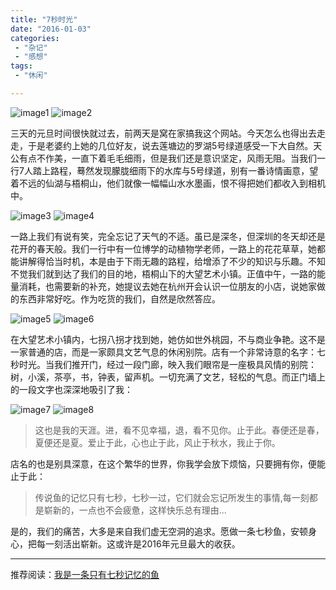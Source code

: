```yaml
---
title: "7秒时光"
date: "2016-01-03"
categories:
 - "杂记"
 - "感想"
tags:
 - "休闲"

---
```


![image1](/images/7stime/IMG_8337.jpg)
![image2](/images/7stime/IMG_8235.jpg)

三天的元旦时间很快就过去，前两天是窝在家搞我这个网站。今天怎么也得出去走走，于是老婆约上她的几位好友，说去莲塘边的罗湖5号绿道感受一下大自然。天公有点不作美，一直下着毛毛细雨，但是我们还是意识坚定，风雨无阻。当我们一行7人踏上路程，蓦然发现朦胧细雨下的水库与5号绿道，别有一番诗情画意，望着不远的仙湖与梧桐山，他们就像一幅幅山水水墨画，恨不得把她们都收入到相机中。
<!--more-->
![image3](/images/7stime/IMG_8220.jpg)
![image4](/images/7stime/IMG_8364.jpg)

一路上我们有说有笑，完全忘记了天气的不适。虽已是深冬，但深圳的冬天却还是花开的春天般。我们一行中有一位博学的动植物学老师，一路上的花花草草，她都能讲解得恰当时机，本是由于下雨无趣的路程，给增添了不少的知识与乐趣。不知不觉我们就到达了我们的目的地，梧桐山下的大望艺术小镇。正值中午，一路的能量消耗，也需要新的补充，她提议去她在杭州开会认识一位朋友的小店，说她家做的东西非常好吃。作为吃货的我们，自然是欣然答应。

![image5](/images/7stime/IMG_8365.jpg)
![image6](/images/7stime/IMG_8318.jpg)

在大望艺术小镇内，七拐八拐才找到她，她仿如世外桃园，不与商业争艳。这不是一家普通的店，而是一家颇具文艺气息的休闲别院。店有一个非常诗意的名字：七秒时光。当我们推开门，经过一段门廊，映入我们眼帘是一座极具风情的别院：树，小溪，茶亭，书，钟表，留声机。一切充满了文艺，轻松的气息。而正门墙上的一段文字也深深地吸引了我：

![image7](/images/7stime/IMG_8366.jpg)
![image8](/images/7stime/IMG_8271.jpg)

> 这也是我的天涯。进，看不见幸福，退，看不见你。止于此。春便还是春，夏便还是夏。爱止于此，心也止于此，风止于秋水，我止于你。

店名的也是别具深意，在这个繁华的世界，你我学会放下烦恼，只要拥有你，便能止于此：

> 传说鱼的记忆只有七秒，七秒一过，它们就会忘记所发生的事情,每一刻都是崭新的，一点也不会疲惫，这样快乐总有理由...

是的，我们的痛苦，大多是来自我们虚无空洞的追求。愿做一条七秒鱼，安顿身心，把每一刻活出崭新。这或许是2016年元旦最大的收获。

---

推荐阅读：[我是一条只有七秒记忆的鱼](http:/book.douban.com/subject/24705311/)
